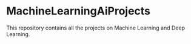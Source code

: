 # MachineLearningAiProjects
This repository contains all the projects on Machine Learning and Deep Learning.
